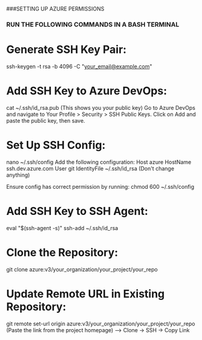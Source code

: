 ###SETTING UP AZURE PERMISSIONS
### RUN THE FOLLOWING COMMANDS IN A BASH TERMINAL
# Generate SSH Key Pair: 
ssh-keygen -t rsa -b 4096 -C "your_email@example.com"

# Add SSH Key to Azure DevOps:
cat ~/.ssh/id_rsa.pub (This shows you your public key)
Go to Azure DevOps and navigate to Your Profile > Security > SSH Public Keys.
Click on Add and paste the public key, then save.

# Set Up SSH Config:
nano ~/.ssh/config
Add the following configuration:
Host azure
    HostName ssh.dev.azure.com
    User git
    IdentityFile ~/.ssh/id_rsa
(Don't change anything)

Ensure config has correct permission by running:
chmod 600 ~/.ssh/config

# Add SSH Key to SSH Agent:
eval "$(ssh-agent -s)"
ssh-add ~/.ssh/id_rsa

# Clone the Repository:
git clone azure:v3/your_organization/your_project/your_repo

# Update Remote URL in Existing Repository:
git remote set-url origin azure:v3/your_organization/your_project/your_repo
(Paste the link from the project homepage) --> Clone -> SSH -> Copy Link




